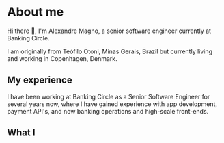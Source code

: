 # About me

Hi there 👋, I'm Alexandre Magno, a senior software engineer currently at Banking Circle.

I am originally from Teófilo Otoni, Minas Gerais, Brazil but currently living and working in Copenhagen, Denmark.

## My experience

I have been working at Banking Circle as a Senior Software Engineer for several years now, where I have gained experience with app development, payment API's, and now banking operations and high-scale front-ends.

## What I
